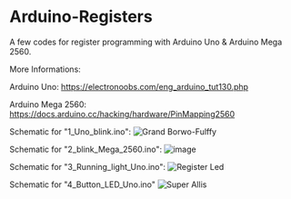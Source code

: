 # Arduino-Registers

A few codes for register programming with Arduino Uno & Arduino Mega 2560.


More Informations:

Arduino Uno: https://electronoobs.com/eng_arduino_tut130.php

Arduino Mega 2560: https://docs.arduino.cc/hacking/hardware/PinMapping2560

Schematic for "1_Uno_blink.ino":
![Grand Borwo-Fulffy](https://user-images.githubusercontent.com/118051854/219355539-a8cea078-8844-4c86-b8c1-cd846ee88a76.png)

Schematic for "2_blink_Mega_2560.ino":
![image](https://user-images.githubusercontent.com/118051854/216959318-b0b54e01-1d5c-4aab-8f9c-d468fc8e30da.png)

Schematic for "3_Running_light_Uno.ino":
![Register Led](https://user-images.githubusercontent.com/118051854/219354839-b55c6c6c-d601-4f8a-906c-503b8cb13449.png)

Schematic for "4_Button_LED_Uno.ino"
![Super Allis](https://user-images.githubusercontent.com/118051854/219355625-6f9ba75a-2c5a-4c8b-b3a2-cf50b12784f4.png)
